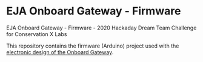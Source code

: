 # EJA Onboard Gateway - Firmware

EJA Onboard Gateway - Firmware - 2020 Hackaday Dream Team Challenge for Conservation X Labs

This repository contains the firmware (Arduino) project used with the [electronic design of the Onboard Gateway](https://github.com/leonardoward/eja-onboard-gateway-electronics). 
